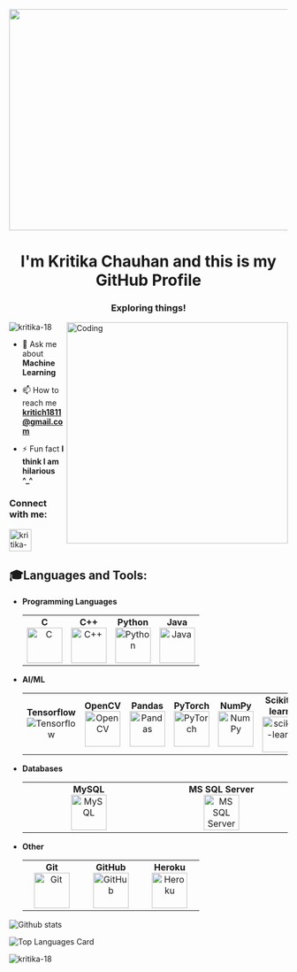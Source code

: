 <!--<img src="https://i.imgur.com/sY6HWkB.gif" width="1000" height="500"/>-->
<img height="400px" width="1000px" src="https://camo.githubusercontent.com/c04834991bd724271632b1aa569fd5ae9564b2c12fdea274f8d577695c8f835d/68747470733a2f2f6d656469612e67726170686173736574732e636f6d2f694f48566b775a4a53524f4f394c616670486958">
<h1 align="center">I'm Kritika Chauhan and this is my GitHub Profile</h1>
<h3 align="center">Exploring things!</h3>
<img align="right" alt="Coding" width="400" src="https://cdn.dribbble.com/users/2851002/screenshots/7736965/media/e08e0676dd54ae8715c2d72bbdd51eb2.gif">
<p align="left"> <img src="https://komarev.com/ghpvc/?username=kritika-18&label=Profile%20views&color=0e75b6&style=flat" alt="kritika-18" /> </p>

- 💬 Ask me about **Machine Learning**

- 📫 How to reach me **kritich1811@gmail.com**

- ⚡ Fun fact **I think I am hilarious ^_^**

<h3 align="left">Connect with me:</h3>
<a href="https://linkedin.com/in/kritika-chauhan-72b79a212" target="blank"><img align="center" src="https://upload.wikimedia.org/wikipedia/commons/8/81/LinkedIn_icon.svg" alt="kritika-chauhan-72b79a212" height="40" width="40" /></a>


 ## 🎓Languages and Tools:
- **Programming Languages**
	<center>
		<table>
			<tbody>
				<tr>
          <td width="25%" align="center">
						<span><strong>C</strong></span><br/>
						<img height="64px" width="64px" src="https://cdn.svgporn.com/logos/c.svg" alt="C">
					</td>
          <td width="25%" align="center">
						<span><strong>C++</strong></span><br/>
						<img height="64px" width="64px" src="https://upload.wikimedia.org/wikipedia/commons/1/18/ISO_C%2B%2B_Logo.svg" alt="C++">
					</td>
					<td width="25%" align="center">
						<span><strong>Python</strong></span><br/>
						<img height="64px" width="64px" src="https://cdn.svgporn.com/logos/python.svg" alt="Python">
					</td>
					<td width="25%" align="center">
						<span><strong>Java</strong></span><br/>
						<img height="64px" width="64px" src="https://cdn.svgporn.com/logos/java.svg" alt="Java">
					</td>
				</tr>
			</tbody>
		</table>
	</center>

 - **AI/ML**
	<center>
		<table>
			<tbody>
				<tr>
          <td width="16%" align="center">
						<span><strong>Tensorflow</strong></span><br/>
						<img src="https://www.vectorlogo.zone/logos/tensorflow/tensorflow-ar21.svg" alt="Tensorflow">
					</td>
					<td width="16%" align="center">
						<span><strong>OpenCV</strong></span><br/>
						<img height="64px" width="64px" src="https://www.vectorlogo.zone/logos/opencv/opencv-icon.svg" alt="OpenCV">
					</td>
					<td width="16%" align="center">
						<span><strong>Pandas</strong></span><br/>
						<img height="64px" width="64px" src="https://upload.wikimedia.org/wikipedia/commons/e/ed/Pandas_logo.svg" alt="Pandas">
					</td>
     <td width="16%" align="center">
						<span><strong>PyTorch</strong></span><br/>
						<img height="64px" width="64px" src="https://www.vectorlogo.zone/logos/pytorch/pytorch-icon.svg" alt="PyTorch">
					</td>
      						<td width="16%" align="center">
						<span><strong>NumPy</strong></span><br/>
						<img height="64px" width="64px" src="https://www.vectorlogo.zone/logos/numpy/numpy-icon.svg" alt="NumPy">
					</td>
					<td width="16%" align="center">
						<span><strong>Scikit-learn</strong></span><br/>
						<img height="64px" width="64px" src="https://upload.wikimedia.org/wikipedia/commons/0/05/Scikit_learn_logo_small.svg" alt="scikit-learn">
					</td>
				</tr>
			</tbody>
		</table>
	</center>
 
- **Databases**
	<center>
		<table>
			<tbody>
				<tr>
					<td width="25%" align="center">
						<span><strong>MySQL</strong></span><br/>
						<img height="64px" width="64px" src="https://www.svgrepo.com/show/303251/mysql-logo.svg" alt="MySQL">
					</td>
					<td width="25%" align="center">
						<span><strong>MS SQL Server</strong></span><br/>
						<img height="64px" width="64px" src="https://www.svgrepo.com/show/303229/microsoft-sql-server-logo.svg" alt="MS SQL Server">
					</td>
				</tr>
			</tbody>
		</table>
	</center>



- **Other**
	<center>
		<table>
			<tbody>
				<tr>
					<td width="25%" align="center">
						<span><strong>Git</strong></span><br/>
						<img height="64px" width="64px" src="https://upload.wikimedia.org/wikipedia/commons/3/3f/Git_icon.svg" alt="Git">
					</td>
					<td width="25%" align="center">
						<span><strong>GitHub</strong></span><br/>
						<img height="64px" width="64px" src="https://upload.wikimedia.org/wikipedia/commons/9/91/Octicons-mark-github.svg" alt="GitHub">
					</td>
					<td width="25%" align="center">
						<span><strong>Heroku</strong></span><br/>
						<img height="64px" width="64px" src="https://www.svgrepo.com/show/303683/heroku-logo.svg" alt="Heroku">
					</td>
					</tr>
			</tbody>
		</table>
	</center>




![Github stats](https://github-readme-stats.vercel.app/api?username=kritika-18&theme=dark&show_icons=true&count_private=true)


![Top Languages Card](https://github-readme-stats.vercel.app/api/top-langs/?username=kritika-18&theme=dark)



<div align="left">
<p><img align="center" src="https://github-readme-streak-stats.herokuapp.com/?user=kritika-18&theme=dark" alt="kritika-18" /></p>
</div>

















